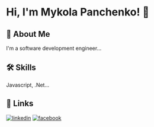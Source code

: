 # Hi, I'm Mykola Panchenko! 👋


## 🚀 About Me
I'm a software development engineer...


## 🛠 Skills
Javascript, .Net...


## 🔗 Links
[![linkedin](https://img.shields.io/badge/linkedin-0A66C2?style=for-the-badge&logo=linkedin&logoColor=white)](https://www.linkedin.com/in/mykola-panchenko-6a157657/)
[![facebook](https://img.shields.io/badge/facebook-1DA1F2?style=for-the-badge&logo=facebook&logoColor=white)](https://www.facebook.com/waild.panik/)

